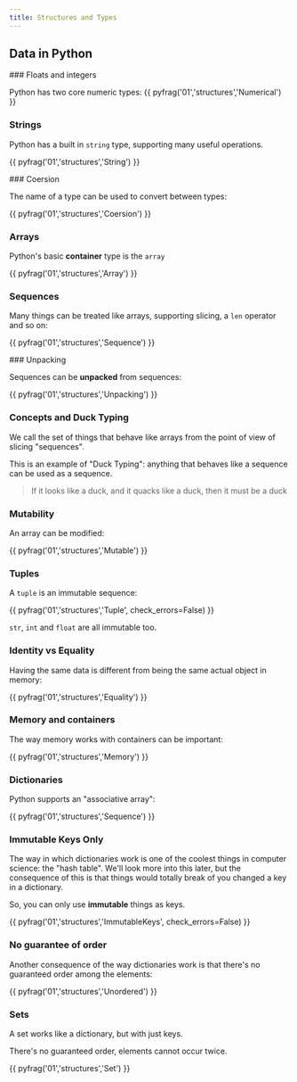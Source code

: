 ```yaml
---
title: Structures and Types
---
```



## Data in Python

### Floats and integers

Python has two core numeric types:
{{ pyfrag('01','structures','Numerical') }}

### Strings

Python has a built in `string` type, supporting many
useful operations.

{{ pyfrag('01','structures','String') }}

### Coersion

The name of a type can be used to convert between types:

{{ pyfrag('01','structures','Coersion') }}

### Arrays

Python's basic **container** type is the `array`

{{ pyfrag('01','structures','Array') }}

### Sequences

Many things can be treated like arrays, supporting slicing,
a `len` operator and so on:

{{ pyfrag('01','structures','Sequence') }}

### Unpacking

Sequences can be **unpacked** from sequences:

{{ pyfrag('01','structures','Unpacking') }}

### Concepts and Duck Typing

We call the set of things that behave like arrays from the point of
view of slicing "sequences". 

This is an example of "Duck Typing": anything that behaves like a
sequence can be used as a sequence.

> If it looks like a duck, and it quacks like a duck, then
> it must be a duck

### Mutability

An array can be modified:

{{ pyfrag('01','structures','Mutable') }}

### Tuples
A `tuple` is an immutable sequence:

{{ pyfrag('01','structures','Tuple', check_errors=False) }}

`str`, `int` and `float` are all immutable too.

### Identity vs Equality

Having the same data is different from being the same actual object
in memory:

{{ pyfrag('01','structures','Equality') }}

### Memory and containers

The way memory works with containers can be important:

{{ pyfrag('01','structures','Memory') }}

### Dictionaries

Python supports an "associative array":

{{ pyfrag('01','structures','Sequence') }}

### Immutable Keys Only

The way in which dictionaries work is one of the coolest things in computer science:
the "hash table". We'll look more into this later, but the consequence of this is
that things would totally break of you changed a key in a dictionary.

So, you can only use **immutable** things as keys.

{{ pyfrag('01','structures','ImmutableKeys', check_errors=False) }}

### No guarantee of order

Another consequence of the way dictionaries work is that there's no guaranteed order among the
elements:

{{ pyfrag('01','structures','Unordered') }}

### Sets

A set works like a dictionary, but with just keys.

There's no guaranteed order, elements cannot occur twice.

{{ pyfrag('01','structures','Set') }}
